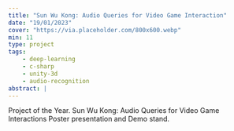 ```yaml
---
title: "Sun Wu Kong: Audio Queries for Video Game Interaction"
date: "19/01/2023"
cover: "https://via.placeholder.com/800x600.webp"
min: 11
type: project
tags:
    - deep-learning
    - c-sharp
    - unity-3d
    - audio-recognition
abstract: |
---
```


Project of the Year. Sun Wu Kong: Audio Queries for Video Game Interactions Poster presentation and Demo stand.